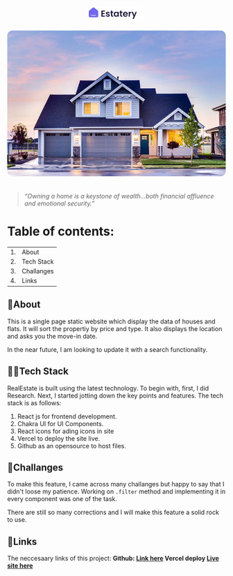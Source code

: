 <center><img src="./logo.png" style="background: transparent padding:4px 8px; border-radius:12px; margin:0px 0px 20px" ></center>
<center><img src="./house2.jpg" style="background: transparent padding:4px 8px; border-radius:12px; margin:0px 0px 20px" ></center>
<blockquote><i> “Owning a home is a keystone of wealth…both financial affluence and emotional security.”</i> </blockquote>

# Table of contents:
<table>
<tr>
<td>1.</td>
<td> About</td>
</tr>
<tr>
<td>2.</td>
<td>Tech Stack</td>
</tr>
<tr>
<td>3.</td>
</td>
<td>Challanges</td>
</tr>
<td>4.</td>
<td>Links </td>
</tr>

</table>

## 📑About
This is a single page static website which display the data of houses and flats. It will sort the propertiy by price and type. It also displays the location and asks you the move-in date. 

In the near future, I am looking to update it with a search functionality.

## 👩‍💻Tech Stack 
RealEstate is built using the latest technology. To begin with, first, I did Research. Next, I started jotting down the key points and features. The tech stack is as follows:

1. React js for frontend development.
2. Chakra UI for UI Components.
3. React icons for ading icons in site
4. Vercel to deploy the site live.
5. Github as an opensource to host files.

## 🧿Challanges
To make this feature, I came across many challanges but happy to say that I didn't loose my patience. Working on <code>.filter</code> method and implementing it in every component was one of the task. 

There are still so many corrections and I will make this feature a solid rock to use. 

## 🔗Links 
The neccesaary links of this project: 
<strong>Github: <a href="https://www.github.com/snehafarkya/Real-estate"> Link here</a>
Vercel deploy <a href="https://real-estate-osme.vercel.app/"> Live site here</a>